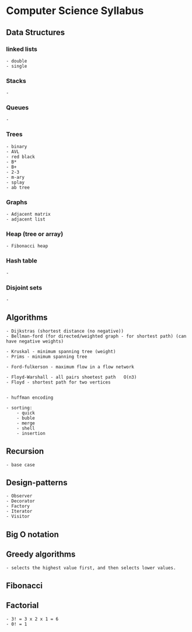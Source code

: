 # Computer Science Syllabus


## Data Structures

### linked lists
    - double
    - single

### Stacks
    -
### Queues
    -
### Trees
    - binary
    - AVL
    - red black
    - B*
    - B+
    - 2-3
    - m-ary
    - splay
    - ab tree

### Graphs
    - Adjacent matrix
    - adjacent list

### Heap  (tree or array)
    - Fibonacci heap

### Hash table
    -

### Disjoint sets
    -


## Algorithms

    - Dijkstras (shortest distance (no negative))
    - Bellman-ford (for directed/weighted graph - for shortest path) (can have negative weights)

    - Kruskal - minimum spanning tree (weight)
    - Prims - minimum spanning tree

    - Ford-fulkerson - maximum flow in a flow network

    - Floyd-Warshall - all pairs shoetest path   O(n3)
    - Floyd - shortest path for two vertices


    - huffman encoding

    - sorting:
        - quick
        - buble
        - merge
        - shell
        - insertion


## Recursion
    - base case


## Design-patterns

    - Observer
    - Decorator
    - Factory
    - Iterator
    - Visitor



## Big O notation




## Greedy algorithms
    - selects the highest value first, and then selects lower values.


## Fibonacci
## Factorial
    - 3! = 3 x 2 x 1 = 6
    - 0! = 1













